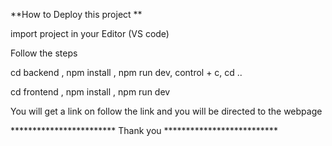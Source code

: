 **How to Deploy this project **

import project in your Editor (VS code)

Follow the steps 

cd backend ,
npm install ,
npm run dev,
control + c,
cd .. 


cd frontend ,
npm install ,
npm run dev

You will get a link on follow the link and you will be directed to the webpage 


************************ Thank you **************************

